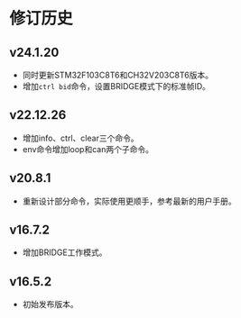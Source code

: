 # 修订历史

## v24.1.20

- 同时更新STM32F103C8T6和CH32V203C8T6版本。
- 增加`ctrl bid`命令，设置BRIDGE模式下的标准帧ID。

## v22.12.26

- 增加info、ctrl、clear三个命令。
- env命令增加loop和can两个子命令。

## v20.8.1

- 重新设计部分命令，实际使用更顺手，参考最新的用户手册。

## v16.7.2

- 增加BRIDGE工作模式。

## v16.5.2

- 初始发布版本。

